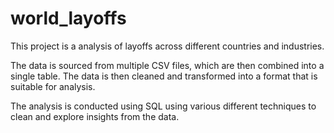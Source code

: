 # world_layoffs

This project is a analysis of layoffs across different countries and industries.

The data is sourced from multiple CSV files, which are then combined into a single table. The data is then cleaned and transformed into a format that is suitable for analysis.

The analysis is conducted using SQL using various different techniques to clean and explore insights from the data.



